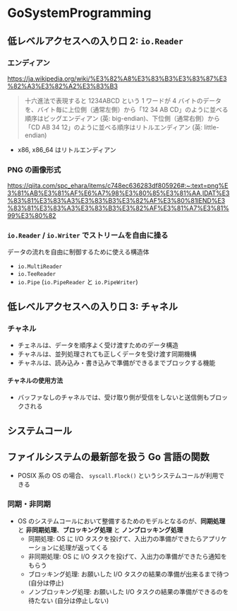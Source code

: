 # GoSystemProgramming

## 低レベルアクセスへの入り口 2: `io.Reader`

### エンディアン

https://ja.wikipedia.org/wiki/%E3%82%A8%E3%83%B3%E3%83%87%E3%82%A3%E3%82%A2%E3%83%B3

> 十六進法で表現すると 1234ABCD という 1 ワードが 4 バイトのデータを、バイト毎に上位側（通常左側）から「12 34 AB CD」のように並べる順序はビッグエンディアン (英: big-endian)、下位側（通常右側）から「CD AB 34 12」のように並べる順序はリトルエンディアン (英: little-endian)

- x86, x86_64 はリトルエンディアン

### PNG の画像形式

https://qiita.com/spc_ehara/items/c748ec636283df805926#:~:text=png%E3%81%AB%E3%81%AF%E6%A7%98%E3%80%85%E3%81%AA,IDAT%E3%83%81%E3%83%A3%E3%83%B3%E3%82%AF%E3%80%81IEND%E3%83%81%E3%83%A3%E3%83%B3%E3%82%AF%E3%81%A7%E3%81%99%E3%80%82

### `io.Reader` / `io.Writer` でストリームを自由に操る

データの流れを自由に制御するために使える構造体

- `io.MultiReader`
- `io.TeeReader`
- `io.Pipe` (`io.PipeReader` と `io.PipeWriter`)

## 低レベルアクセスへの入り口 3: チャネル

### チャネル

- チェネルは、データを順序よく受け渡すためのデータ構造
- チャネルは、並列処理されても正しくデータを受け渡す同期機構
- チャネルは、読み込み・書き込みで準備ができるまでブロックする機能

#### チャネルの使用方法

- バッファなしのチャネルでは、受け取り側が受信をしないと送信側もブロックされる

## システムコール

##

## ファイルシステムの最新部を扱う Go 言語の関数

- POSIX 系の OS の場合、 `syscall.Flock()` というシステムコールが利用できる

### 同期・非同期

- OS のシステムコールにおいて整備するためのモデルとなるのが、**同期処理** と **非同期処理**、**ブロッキング処理** と **ノンブロッキング処理**
  - 同期処理: OS に I/O タスクを投げて、入出力の準備ができたらアプリケーションに処理が返ってくる
  - 非同期処理: OS に I/O タスクを投げて、入出力の準備ができたら通知をもらう
  - ブロッキング処理: お願いした I/O タスクの結果の準備が出来るまで待つ (自分は停止)
  - ノンブロッキング処理: お願いした I/O タスクの結果の準備ができるのを待たない (自分は停止しない)
